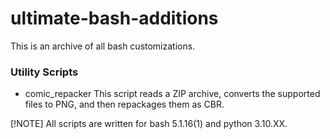 # ultimate-bash-additions

This is an archive of all bash customizations.

### Utility Scripts

- comic_repacker
  This script reads a ZIP archive, converts the supported files to PNG, and then repackages them as CBR.

[!NOTE]
All scripts are written for bash 5.1.16(1) and python 3.10.XX.
